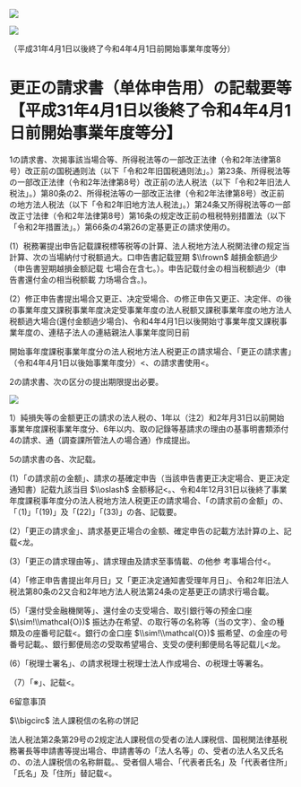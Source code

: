 ![](https://www.nta.go.jp/tmp/bbc49762-8c11-4612-9af7-61c66b77f432/images/f0c4f53505a76bc418a3108906dfbbeb3dc908e2fb20c3ce5b70a24bcc7217a1.jpg)

![](https://www.nta.go.jp/tmp/bbc49762-8c11-4612-9af7-61c66b77f432/images/783f9c58149c5d347763373f10d1f48596649c920d56f901f9c87c6396f33861.jpg)

（平成31年4月1日以後終了今和4年4月1日前開始事業年度等分）

# 更正の請求書（单体申告用）の記载要等【平成31年4月1日以後終了令和4年4月1日前開始事業年度等分】

1の請求書、次揭事該当場合等、所得税法等の一部改正法律（令和2年法律第8号）改正前の国税通则法（以下「令和2年旧国税通则法」。）第23条、所得税法等の一部改正法律（令和2年法律第8号）改正前の法人税法（以下「令和2年旧法人税法」。）第80条の2、所得税法等の一部改正法律（令和2年法律第8号）改正前の地方法人税法（以下「令和2年旧地方法人税法」。）第24条又所得税法等の一部改正寸法律（令和2年法律第8号）第16条の规定改正前の租税特别措置法（以下「令和2年措置法」。）第66条の4第26の定基更正の請求使用の。

(1）税務署提出申告記载課税標等税等の計算、法人税地方法人税関法律の规定当計算、次の当場納付寸税额過大。口申告書記载翌期 $\\frown$ 越損金额過少（申告書翌期越損金额記载 七場合在含七。）。申告記载付金の相当税额過少（申告書還付金の相当税额載 力场場合含。)。

(2）修正申告書提出場合又更正、决定受場合、の修正申告又更正、决定伴、の後の事業年度又課税事業年度决定受事業年度の法人税额又課税事業年度の地方法人税额過大場合(還付金额過少場合)、令和4年4月1日以後開始寸事業年度又課税事業年度の、連秸子法人の連結親法人事業年度同日前

開始事年度課税事業年度分の法人税地方法人税更正の請求場合、「更正の請求書」（令和4年4月1日以後始事業年度分）<、の請求書使用<。

2の請求書、次の区分の提出期限提出必要。

![](https://www.nta.go.jp/tmp/bbc49762-8c11-4612-9af7-61c66b77f432/images/93f82625fae6b3452f5b8b6d5a49b5bffeb0a7b38bb822c0095fcf6944e20091.jpg)

1）純損失等の金额更正の請求の法人税の、1年以（注2）和2年月31日以前開始事業年度課税事業年度分、6年以内、取の記錄等基請求の理由の基事明書類添付4の請求、通（調查課所管法人の場合通）作成提出。

5の請求書の各、次記载。

(1）「の請求前の金额」、請求の基確定申告（当該申告書更正决定場合、更正决定通知書）記载九該当目 $\\oslash$ 金额移記<。、令和4年12月31日以後終了事業年度課税事年度分の法人税地方法人税更正の請求場合、「の請求前の金额」の、「（1)」「(19)」及「(22)」「(33)」の各、記载要。

(2）「更正の請求金」、請求基更正場合の金额、確定申告の記載方法計算の上、記载<龙。

(3）「更正の請求理由等」、請求理由及請求至事情載、の他参 考事場合付<。

(4）「修正申告書提出年月日」又「更正决定通知書受理年月日」、令和2年旧法人税法第80条の2又合和2年地方法人税法第24条の定基更正の請求行場合載。

(5）「還付受金融機関等」、還付金の支受場合、取引銀行等の预金口座 $\\sim!\\mathcal{O})$ 振达办在希望、の取行等の名称等（当の文字）、金の種類及の座番号記载<。銀行の金口座 $\\sim!\\mathcal{O})$ 振希望、の金座の号番号記載。、銀行郵便局恣の受取希望場合、支受の便利郵便局名等記载儿<龙。

(6）「税理士署名」、の請求税理士税理士法人作成場合、の税理士等署名。

（7）「※」、記载<。

6留意事頂

$\\bigcirc$ 法人課税信の名称の饼記

法人税法第2条第29号の2规定法人課税信の受者の法人課税信、国税関法律基税務署長等申請書等提出場合、申請書等の「法人名等」の、受者の法人名又氏名の、の法人課税信の名称餠载。、受者個人場合、「代表者氏名」及「代表者住所」「氏名」及「住所」替記载<。